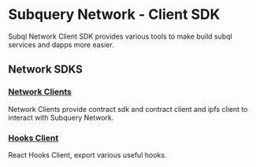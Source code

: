 # Subquery Network - Client SDK

Subql Network Client SDK provides various tools to make build subql services and dapps more easier.

## Network SDKS

### [Network Clients](packages/network-clients/)

Network Clients provide contract sdk and contract client and ipfs client to interact with Subquery Network.

### [Hooks Client](packages/react-hooks/)

React Hooks Client, export various useful hooks.
